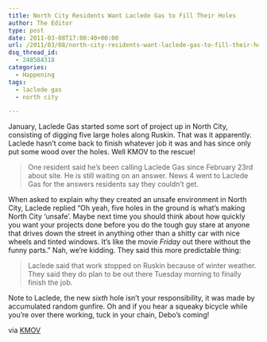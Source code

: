 ```yaml
---
title: North City Residents Want Laclede Gas to Fill Their Holes
author: The Editor
type: post
date: 2011-03-08T17:00:40+00:00
url: /2011/03/08/north-city-residents-want-laclede-gas-to-fill-their-holes/
dsq_thread_id:
  - 248584318
categories:
  - Happening
tags:
  - laclede gas
  - north city

---
```

[<img class="alignright size-full wp-image-9207" title="tommy-lister-debo" src="http://media.punchingkitty.com/wordpress/2011/03/tommy-lister-debo.jpeg?filter=resize&w=250" alt="" />][1]January, Laclede Gas started some sort of project up in North City, consisting of digging five large holes along Ruskin. That was it apparently. Laclede hasn&#8217;t come back to finish whatever job it was and has since only put some wood over the holes. Well KMOV to the rescue!

> One resident said he&#8217;s been calling Laclede Gas since February 23rd about site. He is still waiting on an answer. News 4 went to Laclede Gas for the answers residents say they couldn&#8217;t get.

When asked to explain why they created an unsafe environment in North City, Laclede replied &#8220;Oh yeah, five holes in the ground is what&#8217;s making North City &#8216;unsafe&#8217;. Maybe next time you should think about how quickly you want your projects done before you do the tough guy stare at anyone that drives down the street in anything other than a shitty car with nice wheels and tinted windows. It&#8217;s like the movie _Friday_ out there without the funny parts.&#8221; Nah, we&#8217;re kidding. They said this more predictable thing:

> Laclede said that work stopped on Ruskin because of winter weather. They said they do plan to be out there Tuesday morning to finally finish the job.

Note to Laclede, the new _sixth_ hole isn&#8217;t your responsibility, it was made by accumulated random gunfire. Oh and if you hear a squeaky bicycle while you&#8217;re over there working, tuck in your chain, Debo&#8217;s coming!

via <a href="http://www.kmov.com/news/local/Residents-want-Laclede-Gas-to-clean-up-safety-hazard-in-north-St-Louis-117558913.html" target="_blank">KMOV</a>

 [1]: http://media.punchingkitty.com/wordpress/2011/03/tommy-lister-debo.jpeg